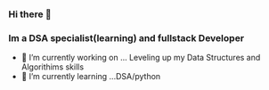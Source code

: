 ### Hi there 👋
### Im a DSA specialist(learning) and fullstack Developer



- 🔭 I’m currently working on ... Leveling up my Data Structures and Algorithims skills
- 🌱 I’m currently learning ...DSA/python

